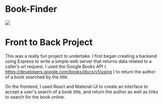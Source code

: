 # Book-Finder
![](bookfinder_demo.gif)

# Front to Back Project

This was a really fun project to undertake. I first began creating a backend using Express to write a simple web server that returns data related to a caller’s url request. I used the Google Books API ( https://developers.google.com/books/docs/v1/using ) to return the author of a book searched by the title. 

On the frontend, I used React and Material-UI to create an interface to accept a user's search of a book title, and return the author as well as links to search for the book online. 
